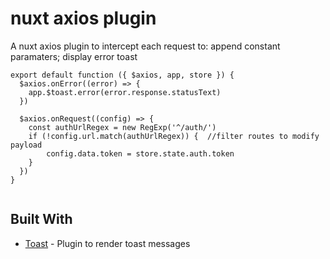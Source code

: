 # nuxt axios plugin

A nuxt axios plugin to intercept each request to: append constant paramaters; display error toast

```
export default function ({ $axios, app, store }) {
  $axios.onError((error) => {
    app.$toast.error(error.response.statusText)
  })

  $axios.onRequest((config) => {
    const authUrlRegex = new RegExp('^/auth/')
    if (!config.url.match(authUrlRegex)) {  //filter routes to modify payload
        config.data.token = store.state.auth.token
    }
  })
}
  
```

## Built With

* [Toast](https://github.com/nuxt-community/modules/tree/master/packages/toast) - Plugin to render toast messages
